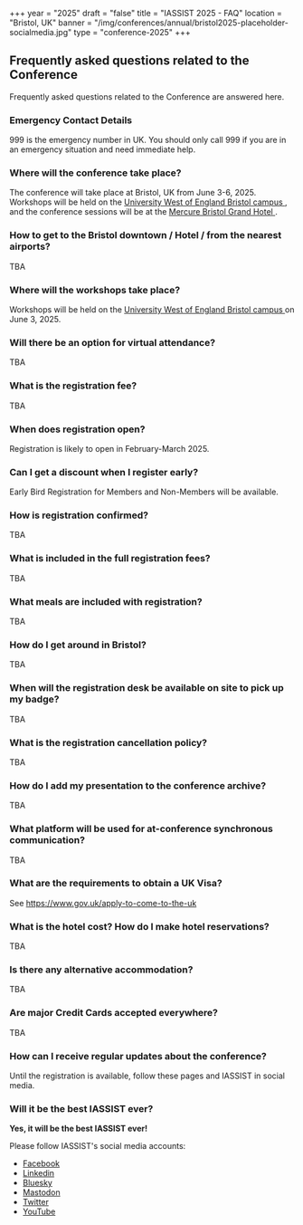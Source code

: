 +++
year = "2025"
draft = "false"
title = "IASSIST 2025 - FAQ"
location = "Bristol, UK"
banner = "/img/conferences/annual/bristol2025-placeholder-socialmedia.jpg"
type = "conference-2025"
+++

## Frequently asked questions related to the Conference

Frequently asked questions related to the Conference are answered here.

### Emergency Contact Details

999 is the emergency number in UK. You should only call 999 if you are in an emergency situation and need immediate help.

### Where will the conference take place?

The conference will take place at Bristol, UK from June 3-6, 2025. Workshops will be held on the [University West of England Bristol campus <span class="fas fa-external-link-alt"></span>](https://www.uwe.ac.uk/), and the conference sessions will be at the [Mercure Bristol Grand Hotel <span class="fas fa-external-link-alt"></span>](https://all.accor.com/hotel/A0I2/index.en.shtml).

### How to get to the Bristol downtown / Hotel / from the nearest airports?

TBA

### Where will the workshops take place?

Workshops will be held on the [University West of England Bristol campus <span class="fas fa-external-link-alt"></span>](https://www.uwe.ac.uk/) on June 3, 2025.

### Will there be an option for virtual attendance?

TBA

### What is the registration fee?

TBA

### When does registration open?

Registration is likely to open in February-March 2025.

<!--See the [registration page](/conferences/iassist2025/registration/).-->

### Can I get a discount when I register early?

Early Bird Registration for Members and Non-Members will be available.

### How is registration confirmed?

TBA

### What is included in the full registration fees?

TBA

### What meals are included with registration?

TBA

### How do I get around in Bristol?

TBA

### When will the registration desk be available on site to pick up my badge?

TBA

### What is the registration cancellation policy?

TBA

### How do I add my presentation to the conference archive? 

TBA 
<!--
All presenters are encouraged to upload a copy of their presentation to the IASSIST 2024 Zenodo Conference Community by following these steps:

- Go to the Zenodo community at https://zenodo.org/communities/iassist2024
- Follow these [instructions for adding materials (PDF)](/conferences/iassist2024/recommended-presentation-metadata-in-zenodo-2024.pdf)
- Please note you will need to create a Zenodo account if you don't already have one. Zenodo is integrated with several other systems such as ORCID and GitHub for easy access.
- If you have issues with uploading your file(s), volunteers at the registration desk during the conference can assist you. Alternatively, you can email programme@lists.iassistdata.org
-->

### What platform will be used for at-conference synchronous communication?

TBA

### What are the requirements to obtain a UK Visa? 

See https://www.gov.uk/apply-to-come-to-the-uk
<!--See [Visa and Travel page](/conferences/iassist2025/visa-and-travel/).-->

### What is the hotel cost? How do I make hotel reservations? 

TBA
<!--See [Hotel and accommodations](/conferences/iassist2025/conference-hotel-and-accommodation).-->

### Is there any alternative accommodation?

TBA
<!--See [Hotel and accommodations](/conferences/iassist2024/conference-hotel-and-accommodation)-->

### Are major Credit Cards accepted everywhere? 

TBA

### How can I receive regular updates about the conference? 

Until the registration is available, follow these pages and IASSIST in social media.

### Will it be the best IASSIST ever?

**Yes, it will be the best IASSIST ever!**

Please follow IASSIST's social media accounts:

- [Facebook <span class="fas fa-external-link-alt"></span>](https://www.facebook.com/iassistdata/)
- [Linkedin <span class="fas fa-external-link-alt"></span>](https://www.linkedin.com/company/iassistdata)
- [Bluesky <span class="fas fa-external-link-alt"></span>](https://bsky.app/profile/iassistdata.bsky.social)
- [Mastodon <span class="fas fa-external-link-alt"></span>](https://mastodon.social/@iassistdata)
- [Twitter <span class="fas fa-external-link-alt"></span>](https://twitter.com/iassistdata)
- [YouTube <span class="fas fa-external-link-alt"></span>](https://www.youtube.com/channel/UC315efmsReDcFbWHpWBmb9g)

